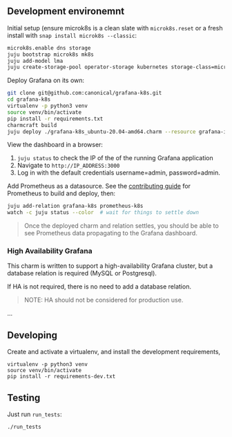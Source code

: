 ## Development environemnt

Initial setup (ensure microk8s is a clean slate with `microk8s.reset` or a fresh install with `snap install microk8s --classic`:
```bash
microk8s.enable dns storage
juju bootstrap microk8s mk8s
juju add-model lma
juju create-storage-pool operator-storage kubernetes storage-class=microk8s-hostpath
```

Deploy Grafana on its own:
```bash
git clone git@github.com:canonical/grafana-k8s.git
cd grafana-k8s
virtualenv -p python3 venv
source venv/bin/activate
pip install -r requirements.txt
charmcraft build
juju deploy ./grafana-k8s_ubuntu-20.04-amd64.charm --resource grafana-image=ubuntu/grafana:latest
```

View the dashboard in a browser:
1. `juju status` to check the IP of the of the running Grafana application
2. Navigate to `http://IP_ADDRESS:3000`
3. Log in with the default credentials username=admin, password=admin.

Add Prometheus as a datasource. See the [contributing guide](https://github.com/canonical/prometheus-operator/blob/main/CONTRIBUTING.md)
for Prometheus to build and deploy, then:
```bash
juju add-relation grafana-k8s prometheus-k8s
watch -c juju status --color  # wait for things to settle down
```
> Once the deployed charm and relation settles, you should be able to see Prometheus data propagating to the Grafana dashboard.

### High Availability Grafana

This charm is written to support a high-availability Grafana cluster, but a database relation is required (MySQL or Postgresql).

If HA is not required, there is no need to add a database relation.

> NOTE: HA should not be considered for production use.

...

## Developing

Create and activate a virtualenv,
and install the development requirements,

    virtualenv -p python3 venv
    source venv/bin/activate
    pip install -r requirements-dev.txt

## Testing

Just run `run_tests`:

    ./run_tests
